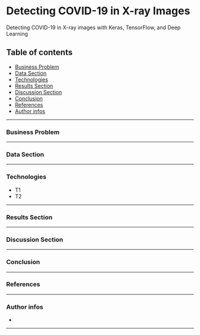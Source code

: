 # Detecting COVID-19 in X-ray Images
Detecting COVID-19 in X-ray images with Keras, TensorFlow, and Deep Learning
## Table of contents
- [Business Problem](#business-problem)
- [Data Section](#data-section)
- [Technologies](#technologies)
- [Results Section](#results-section)
- [Discussion Section](#discussion-section)
- [Conclusion](#conclusion)
- [References](#References)
- [Author infos](#author-infos)

---
### Business Problem

---
### Data Section

---
### Technologies
- T1
- T2

---
### Results Section

---
### Discussion Section

---
### Conclusion

---
### References

---
### Author infos
- 
---

